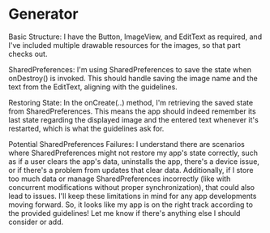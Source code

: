 # Generator

Basic Structure: I have the Button, ImageView, and EditText as required, and I've included multiple drawable resources for the images, so that part checks out.


SharedPreferences: I'm using SharedPreferences to save the state when onDestroy() is invoked. This should handle saving the image name and the text from the EditText, aligning with the guidelines.


Restoring State: In the onCreate(..) method, I'm retrieving the saved state from SharedPreferences. This means the app should indeed remember its last state regarding the displayed image and the entered text whenever it's restarted, which is what the guidelines ask for.


Potential SharedPreferences Failures: I understand there are scenarios where SharedPreferences might not restore my app's state correctly, such as if a user clears the app's data, uninstalls the app, there's a device issue, or if there's a problem from updates that clear data. Additionally, if I store too much data or manage SharedPreferences incorrectly (like with concurrent modifications without proper synchronization), that could also lead to issues. I'll keep these limitations in mind for any app developments moving forward.
So, it looks like my app is on the right track according to the provided guidelines! Let me know if there's anything else I should consider or add.
